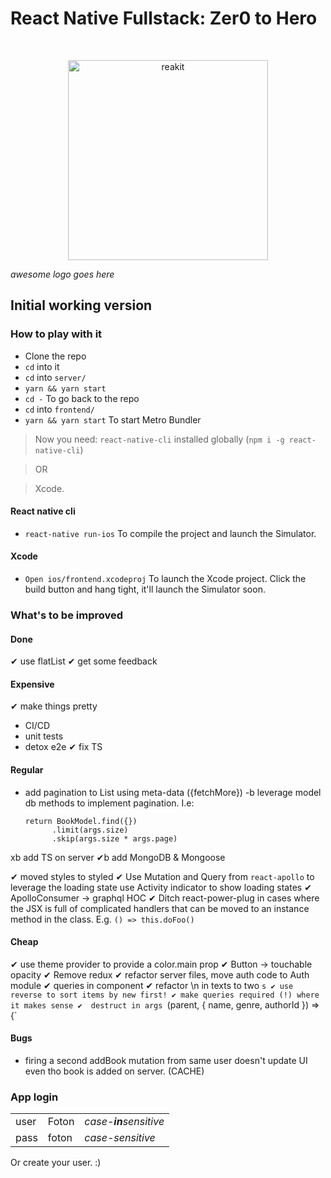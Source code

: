 # React Native Fullstack: Zer0 to Hero

<br>

<p align="center">
  <img src="https://placekitten.com/220/220" alt="reakit" width="320" />
</p>

*awesome logo goes here*


## Initial working version

### How to play with it

- Clone the repo
- `cd` into it
- `cd` into `server/`
- `yarn && yarn start`
- `cd -` To go back to the repo
- `cd` into `frontend/`
- `yarn && yarn start` To start Metro Bundler

>Now you need: `react-native-cli` installed globally (`npm i -g react-native-cli`)

>OR

>Xcode.

#### React native cli

- `react-native run-ios` To compile the project and launch the Simulator.

#### Xcode

- `Open ios/frontend.xcodeproj` To launch the Xcode project. Click the build button and hang tight, it'll launch the Simulator soon.

### What's to be improved

#### Done
✔ use flatList
✔ get some feedback

#### Expensive
✔ make things pretty
- CI/CD
- unit tests
- detox e2e
✔ fix TS

#### Regular
- add pagination to List using meta-data <Query> ({fetchMore})
    -b leverage model db methods to implement pagination. I.e:
    ```
    return BookModel.find({})
          .limit(args.size)
          .skip(args.size * args.page)
    ```
xb add TS on server
✔b add MongoDB & Mongoose

✔ moved styles to styled
✔ Use Mutation and Query from `react-apollo` to leverage the loading state
    use Activity indicator to show loading states
✔ ApolloConsumer -> graphql HOC
✔ Ditch react-power-plug in cases where the JSX is full of complicated handlers that can be moved to an instance method in the class. E.g. `() => this.doFoo()`

#### Cheap
✔ use theme provider to provide a color.main prop
✔ Button -> touchable opacity
✔ Remove redux
✔  refactor server files, move auth code to Auth module
✔ queries in component
✔ refactor \n in texts to two <Text>`s
✔ use reverse to sort items by new first!
✔ make queries required (!) where it makes sense
✔  destruct in args `(parent, { name, genre, authorId }) => {`

#### Bugs
- firing a second addBook mutation from same user doesn't update  UI even tho book is added on server. (CACHE)

### App login

|  |  |  |
|--|--|--|
|user| Foton | _case-**in**sensitive_ |
|pass| foton | _case-sensitive_ |

Or create your user. :)